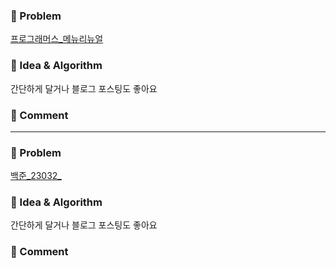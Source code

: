 ### 📕 Problem

[프로그래머스_메뉴리뉴얼](https://school.programmers.co.kr/learn/courses/30/lessons/72411)  

### 📗 Idea & Algorithm

간단하게 달거나 블로그 포스팅도 좋아요

### 📘 Comment


---

### 📕 Problem

[백준_23032_](https://www.acmicpc.net/problem/23032)

### 📗 Idea & Algorithm

간단하게 달거나 블로그 포스팅도 좋아요

### 📘 Comment


